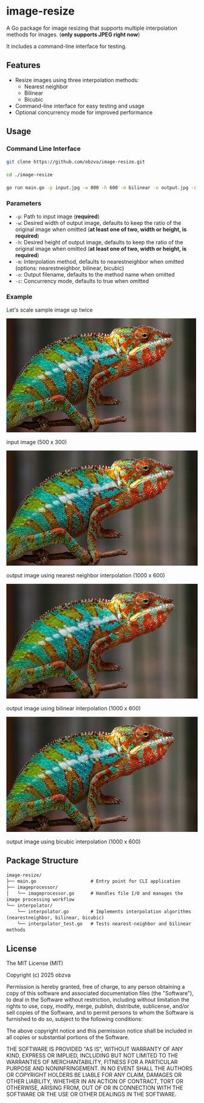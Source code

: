 # image-resize

A Go package for image resizing that supports multiple interpolation methods for images. (**only supports JPEG right now**)

It includes a command-line interface for testing.

## Features

- Resize images using three interpolation methods:
  - Nearest neighbor
  - Bilinear
  - Bicubic
- Command-line interface for easy testing and usage
- Optional concurrency mode for improved performance

## Usage

### Command Line Interface

```bash
git clone https://github.com/obzva/image-resize.git

cd ./image-resize

go run main.go -p input.jpg -w 800 -h 600 -m bilinear -o output.jpg -c true
```

### Parameters

- `-p`: Path to input image (**required**)
- `-w`: Desired width of output image, defaults to keep the ratio of the original image when omitted (**at least one of two, width or height, is required**)
- `-h`: Desired height of output image, defaults to keep the ratio of the original image when omitted (**at least one of two, width or height, is required**)
- `-m`: Interpolation method, defaults to nearestneighbor when omitted (options: nearestneighbor, bilinear, bicubic)
- `-o`: Output filename, defaults to the method name when omitted
- `-c`: Concurrency mode, defaults to true when omitted

### Example

Let's scale sample image up twice

![input image](/assets/images/test-image.jpg)

input image (500 x 300)

![nearest neighbor output image](/assets/images/nearestneighbor.jpg)

output image using nearest neighbor interpolation (1000 x 600)

![bilinear output image](/assets/images/bilinear.jpg)

output image using bilinear interpolation (1000 x 600)

![bicubic output image](/assets/images/bicubic.jpg)

output image using bicubic interpolation (1000 x 600)

## Package Structure

```
image-resize/
├── main.go                    # Entry point for CLI application
├── imageprocessor/
│   └── imageprocessor.go      # Handles file I/O and manages the image processing workflow
└── interpolator/
    └── interpolator.go        # Implements interpolation algorithms (nearestneighbor, bilinear, bicubic)
    └── interpolator_test.go   # Tests nearest-neighbor and bilinear methods
```

## License

The MIT License (MIT)

Copyright (c) 2025 obzva

Permission is hereby granted, free of charge, to any person obtaining a copy of this software and associated documentation files (the "Software"), to deal in the Software without restriction, including without limitation the rights to use, copy, modify, merge, publish, distribute, sublicense, and/or sell copies of the Software, and to permit persons to whom the Software is furnished to do so, subject to the following conditions:

The above copyright notice and this permission notice shall be included in all copies or substantial portions of the Software.

THE SOFTWARE IS PROVIDED "AS IS", WITHOUT WARRANTY OF ANY KIND, EXPRESS OR IMPLIED, INCLUDING BUT NOT LIMITED TO THE WARRANTIES OF MERCHANTABILITY, FITNESS FOR A PARTICULAR PURPOSE AND NONINFRINGEMENT. IN NO EVENT SHALL THE AUTHORS OR COPYRIGHT HOLDERS BE LIABLE FOR ANY CLAIM, DAMAGES OR OTHER LIABILITY, WHETHER IN AN ACTION OF CONTRACT, TORT OR OTHERWISE, ARISING FROM, OUT OF OR IN CONNECTION WITH THE SOFTWARE OR THE USE OR OTHER DEALINGS IN THE SOFTWARE.
